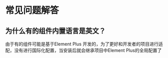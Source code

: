 # 常见问题解答

## 为什么有的组件内置语言是英文？

由于有的组件可能是基于Element Plus 开发的，为了更好和开发者的项目进行适配，没有进行国际化配置，当安装后就会继承项目中Element Plus的全局配置了
